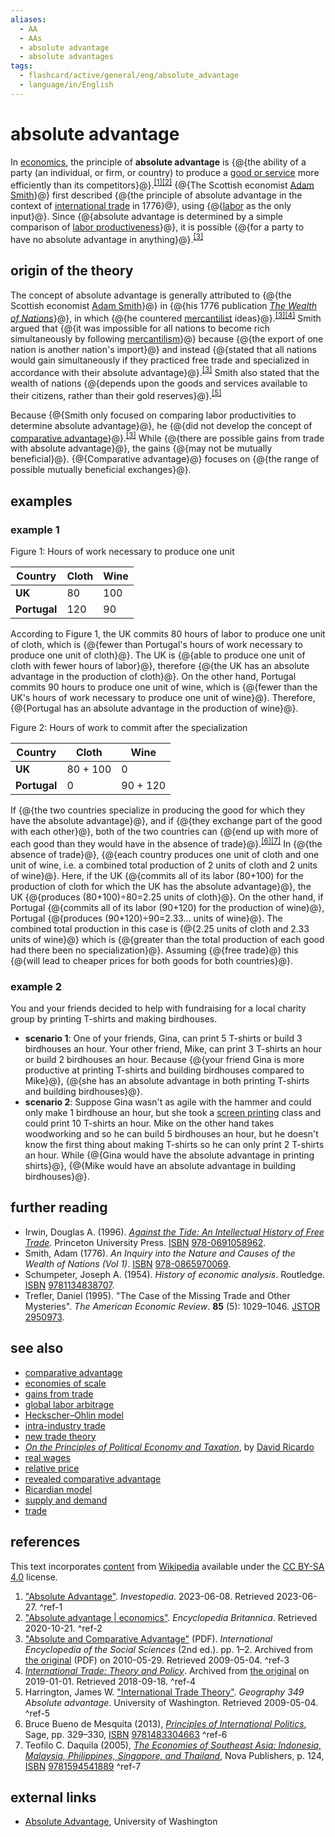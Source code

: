 ```yaml
---
aliases:
  - AA
  - AAs
  - absolute advantage
  - absolute advantages
tags:
  - flashcard/active/general/eng/absolute_advantage
  - language/in/English
---
```


# absolute advantage

In [economics](economics.md), the principle of __absolute advantage__ is {@{the ability of a party (an individual, or firm, or country) to produce a [good or service](goods%20and%20services.md) more efficiently than its competitors}@}.<sup>[\[1\]](#^ref-1)</sup><sup>[\[2\]](#^ref-2)</sup> {@{The Scottish economist [Adam Smith](Adam%20Smith.md)}@} first described {@{the principle of absolute advantage in the context of [international trade](international%20trade.md) in 1776}@}, using {@{[labor](labour%20economics.md) as the only input}@}. Since {@{absolute advantage is determined by a simple comparison of [labor productiveness](workforce%20productivity.md)}@}, it is possible {@{for a party to have no absolute advantage in anything}@}.<sup>[\[3\]](#^ref-3)</sup> <!--SR:!2025-04-23,151,310!2024-12-26,70,310!2025-03-12,109,290!2024-12-28,72,310!2025-06-14,193,310!2025-07-31,232,330-->

## origin of the theory

The concept of absolute advantage is generally attributed to {@{the Scottish economist [Adam Smith](Adam%20Smith.md)}@} in {@{his 1776 publication _[The Wealth of Nations](The%20Wealth%20of%20Nations.md)_}@}, in which {@{he countered [mercantilist](mercantilism.md) ideas}@}.<sup>[\[3\]](#^ref-3)</sup><sup>[\[4\]](#^ref-4)</sup> Smith argued that {@{it was impossible for all nations to become rich simultaneously by following [mercantilism](mercantilism.md)}@} because {@{the export of one nation is another nation's import}@} and instead {@{stated that all nations would gain simultaneously if they practiced free trade and specialized in accordance with their absolute advantage}@}.<sup>[\[3\]](#^ref-3)</sup> Smith also stated that the wealth of nations {@{depends upon the goods and services available to their citizens, rather than their gold reserves}@}.<sup>[\[5\]](#^ref-5)</sup> <!--SR:!2024-12-28,72,310!2025-03-25,126,290!2025-07-06,197,310!2025-10-19,299,330!2024-12-28,72,310!2025-07-09,200,310!2024-12-28,72,310-->

Because {@{Smith only focused on comparing labor productivities to determine absolute advantage}@}, he {@{did not develop the concept of [comparative advantage](comparative%20advantage.md)}@}.<sup>[\[3\]](#^ref-3)</sup> While {@{there are possible gains from trade with absolute advantage}@}, the gains {@{may not be mutually beneficial}@}. {@{Comparative advantage}@} focuses on {@{the range of possible mutually beneficial exchanges}@}. <!--SR:!2025-03-07,120,310!2025-09-04,261,330!2025-07-08,199,310!2025-09-09,266,330!2025-07-07,198,310!2024-12-28,72,310-->

## examples

### example 1

Figure 1: Hours of work necessary to produce one unit

| __Country__  | __Cloth__ | __Wine__ |
| ------------ | --------- | -------- |
| __UK__       | 80        | 100      |
| __Portugal__ | 120       | 90       |

According to Figure 1, the UK commits 80 hours of labor to produce one unit of cloth, which is {@{fewer than Portugal's hours of work necessary to produce one unit of cloth}@}. The UK is {@{able to produce one unit of cloth with fewer hours of labor}@}, therefore {@{the UK has an absolute advantage in the production of cloth}@}. On the other hand, Portugal commits 90 hours to produce one unit of wine, which is {@{fewer than the UK's hours of work necessary to produce one unit of wine}@}. Therefore, {@{Portugal has an absolute advantage in the production of wine}@}. <!--SR:!2025-08-18,250,330!2025-07-31,232,330!2025-08-04,236,330!2025-09-02,259,330!2025-08-31,257,330-->

Figure 2: Hours of work to commit after the specialization

| __Country__  | __Cloth__ | __Wine__ |
| ------------ | --------- | -------- |
| __UK__       | 80 + 100  | 0        |
| __Portugal__ | 0         | 90 + 120 |

If {@{the two countries specialize in producing the good for which they have the absolute advantage}@}, and if {@{they exchange part of the good with each other}@}, both of the two countries can {@{end up with more of each good than they would have in the absence of trade}@}.<sup>[\[6\]](#^ref-6)</sup><sup>[\[7\]](#^ref-7)</sup> In {@{the absence of trade}@}, {@{each country produces one unit of cloth and one unit of wine, i.e. a combined total production of 2 units of cloth and 2 units of wine}@}. Here, if the UK {@{commits all of its labor (80+100) for the production of cloth for which the UK has the absolute advantage}@}, the UK {@{produces (80+100)÷80=2.25 units of cloth}@}. On the other hand, if Portugal {@{commits all of its labor (90+120) for the production of wine}@}, Portugal {@{produces (90+120)÷90=2.33... units of wine}@}. The combined total production in this case is {@{2.25 units of cloth and 2.33 units of wine}@} which is {@{greater than the total production of each good had there been no specialization}@}. Assuming {@{free trade}@} this {@{will lead to cheaper prices for both goods for both countries}@}. <!--SR:!2025-09-03,260,330!2025-06-22,187,310!2025-05-12,172,310!2025-09-06,263,330!2025-07-30,231,330!2025-07-27,215,310!2025-10-19,299,330!2025-09-08,265,330!2025-08-03,235,330!2025-09-05,262,330!2025-07-10,201,310!2025-10-18,298,330!2024-12-28,72,310-->

### example 2

You and your friends decided to help with fundraising for a local charity group by printing T-shirts and making birdhouses.

- __scenario 1__: One of your friends, Gina, can print 5 T-shirts or build 3 birdhouses an hour. Your other friend, Mike, can print 3 T-shirts an hour or build 2 birdhouses an hour. Because {@{your friend Gina is more productive at printing T-shirts and building birdhouses compared to Mike}@}, {@{she has an absolute advantage in both printing T-shirts and building birdhouses}@}.
- __scenario 2__: Suppose Gina wasn't as agile with the hammer and could only make 1 birdhouse an hour, but she took a [screen printing](screen%20printing.md) class and could print 10 T-shirts an hour. Mike on the other hand takes woodworking and so he can build 5 birdhouses an hour, but he doesn't know the first thing about making T-shirts so he can only print 2 T-shirts an hour. While {@{Gina would have the absolute advantage in printing shirts}@}, {@{Mike would have an absolute advantage in building birdhouses}@}. <!--SR:!2025-10-18,298,330!2024-12-26,70,310!2024-12-28,72,310!2025-07-30,231,330-->

## further reading

- Irwin, Douglas A. (1996). [_Against the Tide: An Intellectual History of Free Trade_](https://archive.org/details/againsttideintel00irwi). Princeton University Press. [ISBN](ISBN.md) [978-0691058962](https://en.wikipedia.org/wiki/Special:BookSources/978-0691058962).
- Smith, Adam (1776). _An Inquiry into the Nature and Causes of the Wealth of Nations (Vol 1)_. [ISBN](ISBN.md) [978-0865970069](https://en.wikipedia.org/wiki/Special:BookSources/978-0865970069).
- Schumpeter, Joseph A. (1954). _History of economic analysis_. Routledge. [ISBN](ISBN.md) [9781134838707](https://en.wikipedia.org/wiki/Special:BookSources/9781134838707).
- Trefler, Daniel (1995). "The Case of the Missing Trade and Other Mysteries". _The American Economic Review_. __85__ (5): 1029–1046. [JSTOR](JSTOR.md) [2950973](https://www.jstor.org/stable/2950973).

## see also

- [comparative advantage](comparative%20advantage.md)
- [economies of scale](economies%20of%20scale.md)
- [gains from trade](gains%20from%20trade.md)
- [global labor arbitrage](global%20labor%20arbitrage.md)
- [Heckscher–Ohlin model](Heckscher–Ohlin%20model.md)
- [intra-industry trade](intra-industry%20trade.md)
- [new trade theory](new%20trade%20theory.md)
- _[On the Principles of Political Economy and Taxation](On%20the%20Principles%20of%20Political%20Economy%20and%20Taxation.md)_, by [David Ricardo](David%20Ricardo.md)
- [real wages](real%20wages.md)
- [relative price](relative%20price.md)
- [revealed comparative advantage](revealed%20comparative%20advantage.md)
- [Ricardian model](comparative%20advantage.md#The%20Ricardian%20model)
- [supply and demand](supply%20and%20demand.md)
- [trade](trade.md)

## references

This text incorporates [content](https://en.wikipedia.org/wiki/absolute_advantage) from [Wikipedia](Wikipedia.md) available under the [CC BY-SA 4.0](https://creativecommons.org/licenses/by-sa/4.0/) license.

1. ["Absolute Advantage"](https://www.investopedia.com/terms/a/absoluteadvantage.asp). _Investopedia_. 2023-06-08. Retrieved 2023-06-27. <a id="^ref-1"></a>^ref-1
2. ["Absolute advantage | economics"](https://www.britannica.com/topic/absolute-advantage). _Encyclopedia Britannica_. Retrieved 2020-10-21. <a id="^ref-2"></a>^ref-2
3. ["Absolute and Comparative Advantage"](https://web.archive.org/web/20100529042541/http://www.skidmore.edu/~mdas/AbsoluteandComparativeAdvantage.pdf) (PDF). _International Encyclopedia of the Social Sciences_ (2nd ed.). pp. 1–2. Archived from [the original](http://www.skidmore.edu/~mdas/AbsoluteandComparativeAdvantage.pdf) (PDF) on 2010-05-29. Retrieved 2009-05-04. <a id="^ref-3"></a>^ref-3
4. [_International Trade: Theory and Policy_](https://web.archive.org/web/20190101013503/https://catalog.flatworldknowledge.com/bookhub/reader/28?e=fwk-61960-chab#fwk-61960-ch02_s02). Archived from [the original](https://catalog.flatworldknowledge.com/bookhub/reader/28?e=fwk-61960-chab#fwk-61960-ch02_s02) on 2019-01-01. Retrieved 2018-09-18. <a id="^ref-4"></a>^ref-4
5. Harrington, James W. ["International Trade Theory"](http://faculty.washington.edu/jwh/349lec03.htm). _Geography 349 Absolute advantage_. University of Washington. Retrieved 2009-05-04. <a id="^ref-5"></a>^ref-5
6. Bruce Bueno de Mesquita (2013), [_Principles of International Politics_](https://books.google.com/books?id=S7VG1yZP52gC&q=absolute+advantage+england+portugal&pg=PT357), Sage, pp. 329–330, [ISBN](ISBN.md) [9781483304663](https://en.wikipedia.org/wiki/Special:BookSources/9781483304663) <a id="^ref-6"></a>^ref-6
7. Teofilo C. Daquila (2005), [_The Economies of Southeast Asia: Indonesia, Malaysia, Philippines, Singapore, and Thailand_](https://books.google.com/books?id=_aybCa4g1H4C&q=absolute+advantage), Nova Publishers, p. 124, [ISBN](ISBN.md) [9781594541889](https://en.wikipedia.org/wiki/Special:BookSources/9781594541889) <a id="^ref-7"></a>^ref-7

## external links

- [Absolute Advantage](http://faculty.washington.edu/jwh/349lec03.htm#absolute), University of Washington

